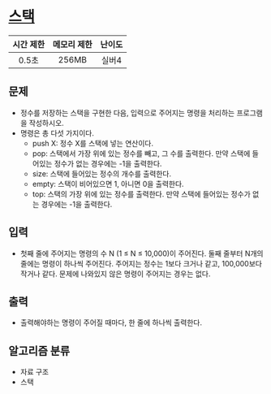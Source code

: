 # [스택](https://www.acmicpc.net/problem/10828)

|시간 제한|메모리 제한|난이도|
|:-------:|:---------:|:---:|
|0.5초|256MB|실버4|

## 문제
- 정수를 저장하는 스택을 구현한 다음, 입력으로 주어지는 명령을 처리하는 프로그램을 작성하시오.
- 명령은 총 다섯 가지이다.
    - push X: 정수 X를 스택에 넣는 연산이다.
    - pop: 스택에서 가장 위에 있는 정수를 빼고, 그 수를 출력한다. 만약 스택에 들어있는 정수가 없는 경우에는 -1을 출력한다.
    - size: 스택에 들어있는 정수의 개수를 출력한다.
    - empty: 스택이 비어있으면 1, 아니면 0을 출력한다.
    - top: 스택의 가장 위에 있는 정수를 출력한다. 만약 스택에 들어있는 정수가 없는 경우에는 -1을 출력한다.

## 입력
- 첫째 줄에 주어지는 명령의 수 N (1 ≤ N ≤ 10,000)이 주어진다. 둘째 줄부터 N개의 줄에는 명령이 하나씩 주어진다. 주어지는 정수는 1보다 크거나 같고, 100,000보다 작거나 같다. 문제에 나와있지 않은 명령이 주어지는 경우는 없다.

## 출력
- 출력해야하는 명령이 주어질 때마다, 한 줄에 하나씩 출력한다.

## 알고리즘 분류
- 자료 구조
- 스택